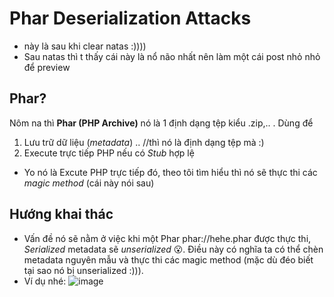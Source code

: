 # Phar Deserialization Attacks
- này là sau khi clear natas :))))
- Sau natas thì t thấy cái này là nổ não nhất nên làm một cái post nhỏ nhỏ để preview
## Phar?
Nôm na thì **Phar (PHP Archive)** nó là 1 định dạng tệp kiểu .zip,.. . Dùng để
1. Lưu trữ dữ liệu (*metadata*) .. //thì nó là định dạng tệp mà :)
2. Execute trực tiếp PHP nếu có *Stub* hợp lệ
- Yo nó là Excute PHP trực tiếp đó, theo tôi tìm hiểu thì nó sẽ thực thi các *magic method* (cái này nói sau)
## Hướng khai thác
- Vấn đề nó sẽ nằm ở việc khi một Phar phar://hehe.phar được thực thi, *Serialized* metadata sẽ *unserialized* :open_mouth:. Điều này có nghĩa ta có thể chèn metadata nguyên mẫu và thực thi các magic method (mặc dù đéo biết tại sao nó bị unserialized :))).
- Ví dụ nhé:
![image](https://github.com/user-attachments/assets/f8750545-aed0-48f7-b6fc-af9b5df00a92)


